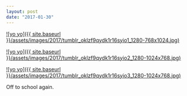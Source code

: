 ```yaml
---
layout: post
date: "2017-01-30"
---
```


[![yo yo]({{ site.baseurl }}/assets/images/2017/tumblr_oklzf9qydk1r16syio1_1280-768x1024.jpg)](https://mananamanana.com/ohpiglet/wp-content/uploads/2017/01/tumblr_oklzf9qydk1r16syio1_1280.jpg)

[![yo yo]({{ site.baseurl }}/assets/images/2017/tumblr_oklzf9qydk1r16syio2_1280-1024x768.jpg)](https://mananamanana.com/ohpiglet/wp-content/uploads/2017/01/tumblr_oklzf9qydk1r16syio2_1280.jpg)

[![yo yo]({{ site.baseurl }}/assets/images/2017/tumblr_oklzf9qydk1r16syio3_1280-1024x768.jpg)](https://mananamanana.com/ohpiglet/wp-content/uploads/2017/01/tumblr_oklzf9qydk1r16syio3_1280.jpg)

Off to school again.
